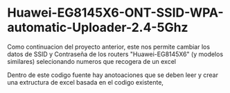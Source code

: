 # Huawei-EG8145X6-ONT-SSID-WPA-automatic-Uploader-2.4-5Ghz
Como continuacion del proyecto anterior, este nos permite cambiar los datos de SSID y Contraseña de los routers  "Huawei-EG8145X6" (y modelos similares) selecionando numeros que recogera de un excel



Dentro de este codigo fuente hay anotoaciones que se deben leer y crear una extructura de excel basada en el codigo existente, 
